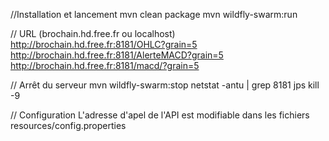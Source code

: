 //Installation et lancement
mvn clean package
mvn wildfly-swarm:run


// URL (brochain.hd.free.fr ou localhost)
http://brochain.hd.free.fr:8181/OHLC?grain=5
http://brochain.hd.free.fr:8181/AlerteMACD?grain=5
http://brochain.hd.free.fr:8181/macd/?grain=5

// Arrêt du serveur
mvn wildfly-swarm:stop
netstat -antu | grep 8181
jps
kill -9


// Configuration
L'adresse d'apel de l'API est modifiable dans les fichiers resources/config.properties 
